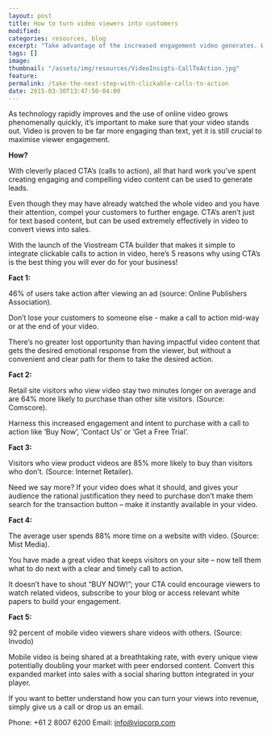 ```yaml
---
layout: post
title: How to turn video viewers into customers
modified:
categories: resources, blog
excerpt: "Take advantage of the increased engagement video generates. We give you 5 pretty good reasons why you would be crazy not to use clickable CTA in your videos. "
tags: []
image:
thumbnail: "/assets/img/resources/VideoInsigts-CallToAction.jpg"
feature:
permalink: /take-the-next-step-with-clickable-calls-to-action
date: 2015-03-30T13:47:50-04:00
---
```


As technology rapidly improves and the use of online video grows phenomenally quickly, it’s important to make sure that your video stands out. Video is proven to be far more engaging than text, yet it is still crucial to maximise viewer engagement.

<strong>How?</strong>

With cleverly placed CTA’s (calls to action), all that hard work you’ve spent creating engaging and compelling video content can be used to generate leads.

Even though they may have already watched the whole video and you have their attention, compel your customers to further engage. CTA’s aren’t just for text based content, but can be used extremely effectively in video to convert views into sales.

With the launch of the Viostream CTA builder that makes it simple to integrate clickable calls to action in video, here’s 5 reasons why using CTA’s is the best thing you will ever do for your business!

<strong>Fact 1:</strong>

46% of users take action after viewing an ad (source: Online Publishers Association).

Don’t lose your customers to someone else - make a call to action mid-way or at the end of your video.

There’s no greater lost opportunity than having impactful video content that gets the desired emotional response from the viewer, but without a convenient and clear path for them to take the desired action.

<strong>Fact 2:</strong>

Retail site visitors who view video stay two minutes longer on average and are 64% more likely to purchase than other site visitors. (Source: Comscore).

Harness this increased engagement and intent to purchase with a call to action like ‘Buy Now’, ‘Contact Us’ or ‘Get a Free Trial’.

<strong>Fact 3:</strong>

Visitors who view product videos are 85% more likely to buy than visitors who don’t. (Source: Internet Retailer).

Need we say more? If your video does what it should, and gives your audience the rational justification they need to purchase don’t make them search for the transaction button – make it instantly available in your video.

<strong>Fact 4:</strong>

The average user spends 88% more time on a website with video. (Source: Mist Media).

You have made a great video that keeps visitors on your site – now tell them what to do next with a clear and timely call to action.

It doesn’t have to shout “BUY NOW!”; your CTA could encourage viewers to watch related videos, subscribe to your blog or access relevant white papers to build your engagement.

<strong>Fact 5:</strong>

92 percent of mobile video viewers share videos with others. (Source: Invodo)

Mobile video is being shared at a breathtaking rate, with every unique view potentially doubling your market with peer endorsed content. Convert this expanded market into sales with a social sharing button integrated in your player.

If you want to better understand how you can turn your views into revenue, simply give us a call or drop us an email.

Phone: +61 2 8007 6200
Email: info@viocorp.com
